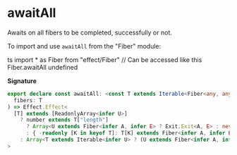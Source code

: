 # awaitAll

Awaits on all fibers to be completed, successfully or not.

To import and use `awaitAll` from the "Fiber" module:

ts
import \* as Fiber from "effect/Fiber"
// Can be accessed like this
Fiber.awaitAll
undefined

**Signature**

```ts
export declare const awaitAll: <const T extends Iterable<Fiber<any, any>>>(
  fibers: T
) => Effect.Effect<
  [T] extends [ReadonlyArray<infer U>]
    ? number extends T["length"]
      ? Array<U extends Fiber<infer A, infer E> ? Exit.Exit<A, E> : never>
      : { -readonly [K in keyof T]: T[K] extends Fiber<infer A, infer E> ? Exit.Exit<A, E> : never }
    : Array<T extends Iterable<infer U> ? (U extends Fiber<infer A, infer E> ? Exit.Exit<A, E> : never) : never>
>
```
